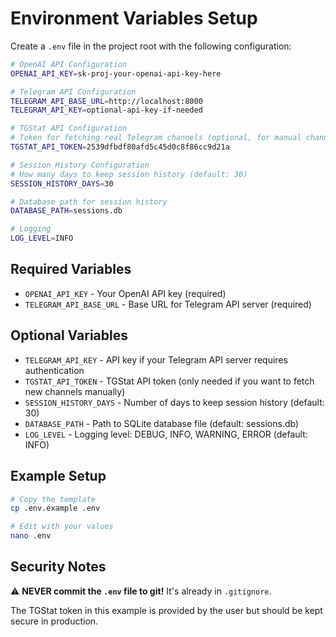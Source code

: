 # Environment Variables Setup

Create a `.env` file in the project root with the following configuration:

```bash
# OpenAI API Configuration
OPENAI_API_KEY=sk-proj-your-openai-api-key-here

# Telegram API Configuration
TELEGRAM_API_BASE_URL=http://localhost:8000
TELEGRAM_API_KEY=optional-api-key-if-needed

# TGStat API Configuration
# Token for fetching real Telegram channels (optional, for manual channel updates)
TGSTAT_API_TOKEN=2539dfbdf80afd5c45d0c8f86cc9d21a

# Session History Configuration
# How many days to keep session history (default: 30)
SESSION_HISTORY_DAYS=30

# Database path for session history
DATABASE_PATH=sessions.db

# Logging
LOG_LEVEL=INFO
```

## Required Variables

- `OPENAI_API_KEY` - Your OpenAI API key (required)
- `TELEGRAM_API_BASE_URL` - Base URL for Telegram API server (required)

## Optional Variables

- `TELEGRAM_API_KEY` - API key if your Telegram API server requires authentication
- `TGSTAT_API_TOKEN` - TGStat API token (only needed if you want to fetch new channels manually)
- `SESSION_HISTORY_DAYS` - Number of days to keep session history (default: 30)
- `DATABASE_PATH` - Path to SQLite database file (default: sessions.db)
- `LOG_LEVEL` - Logging level: DEBUG, INFO, WARNING, ERROR (default: INFO)

## Example Setup

```bash
# Copy the template
cp .env.example .env

# Edit with your values
nano .env
```

## Security Notes

⚠️ **NEVER commit the `.env` file to git!** It's already in `.gitignore`.

The TGStat token in this example is provided by the user but should be kept secure in production.

